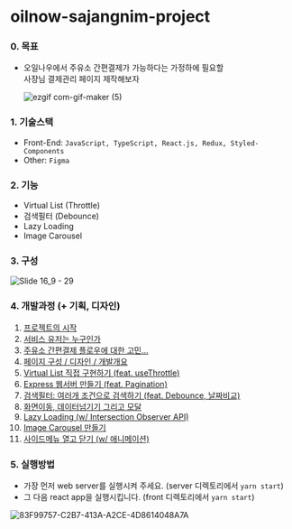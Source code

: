# oilnow-sajangnim-project

### 0. 목표
   - 오일나우에서 주유소 간편결제가 가능하다는 가정하에 필요할 <br/>
     사장님 결제관리 페이지 제작해보자
     
     ![ezgif com-gif-maker (5)](https://user-images.githubusercontent.com/85290084/147054295-c666867b-ad0a-47ca-a459-e01f271c42ec.gif)
	
### 1. 기술스택
   - Front-End: `JavaScript, TypeScript, React.js, Redux, Styled-Components`
   - Other: `Figma`

### 2. 기능
   - Virtual List (Throttle)
   - 검색필터 (Debounce)
   - Lazy Loading
   - Image Carousel

### 3. 구성
   ![Slide 16_9 - 29](https://user-images.githubusercontent.com/85290084/147054024-dc283919-98ae-4971-9b2a-4c9aa4a9ea98.png)

### 4. 개발과정 (+ 기획, 디자인)
   1. [프로젝트의 시작](https://velog.io/@parfaite73/1.-%ED%86%A0%EC%9D%B4-%ED%94%84%EB%A1%9C%EC%A0%9D%ED%8A%B8%EB%A5%BC-%ED%95%B4%EB%B3%B4%EC%9E%90)
   2. [서비스 유저는 누구인가](https://velog.io/@parfaite73/2.-%ED%83%80%EA%B9%83-%EB%B6%84%EC%84%9D-%EC%A3%BC%EC%9C%A0%EC%86%8C-%EA%B0%84%ED%8E%B8%EA%B2%B0%EC%A0%9C%EC%97%90-%EB%8C%80%ED%95%9C-%EA%B3%A0%EB%AF%BC)
   3. [주유소 간편결제 플로우에 대한 고민...](https://velog.io/@parfaite73/Project1-3-%EC%A3%BC%EC%9C%A0%EC%86%8C-%EA%B0%84%ED%8E%B8%EA%B2%B0%EC%A0%9C-%ED%94%8C%EB%A1%9C%EC%9A%B0%EC%97%90-%EB%8C%80%ED%95%9C-%EA%B3%A0%EB%AF%BC)
   4. [페이지 구성 / 디자인 / 개발개요](https://velog.io/@parfaite73/Project1-4-%ED%8E%98%EC%9D%B4%EC%A7%80-%EA%B5%AC%EC%84%B1-%EB%B0%8F-%EB%94%94%EC%9E%90%EC%9D%B8)
   5. [Virtual List 직접 구현하기 (feat. useThrottle)](https://velog.io/@parfaite73/Project1-5-Virtual-ListThrottle-feat.Express-%EC%84%9C%EB%B2%84)
   6. [Express 웹서버 만들기 (feat. Pagination)](https://velog.io/@parfaite73/Project1-6-Express-%EC%84%9C%EB%B2%84-%EB%A7%8C%EB%93%A4%EA%B8%B0)
   7. [검색필터: 여러개 조건으로 검색하기 (feat. Debounce, 날짜비교)](https://velog.io/@parfaite73/Project1-7-%EA%B2%80%EC%83%89%ED%95%84%ED%84%B0-%EC%97%AC%EB%9F%AC%EA%B0%9C-%EC%A1%B0%EA%B1%B4%EC%9C%BC%EB%A1%9C-%EA%B2%80%EC%83%89%ED%95%98%EA%B8%B0-feat.-react-datepicker-Debounce)
   8. [화면이동, 데이터넘기기 그리고 모달](https://velog.io/@parfaite73/Project1-8-%ED%99%94%EB%A9%B4%EC%9D%B4%EB%8F%99-%EB%8D%B0%EC%9D%B4%ED%84%B0%EB%84%98%EA%B8%B0%EA%B8%B0-%EA%B7%B8%EB%A6%AC%EA%B3%A0-%EB%AA%A8%EB%8B%AC)
   9. [Lazy Loading (w/ Intersection Observer API)](https://velog.io/@parfaite73/Project1-9-%EB%A0%88%EC%9D%B4%EC%A7%80%EB%A1%9C%EB%94%A9)
   10. [Image Carousel 만들기](https://velog.io/@parfaite73/Project1-10-Image-Carousel-%EB%A7%8C%EB%93%A4%EA%B8%B0)
   11. [사이드메뉴 열고 닫기 (w/ 애니메이션)](https://velog.io/@parfaite73/Project1-11-%EC%82%AC%EC%9D%B4%EB%93%9C%EB%A9%94%EB%89%B4-%EC%97%B4%EA%B3%A0-%EB%8B%AB%EA%B8%B0-w-%EC%95%A0%EB%8B%88%EB%A9%94%EC%9D%B4%EC%85%98)

### 5. 실행방법
   - 가장 먼저 web server를 실행시켜 주세요. (server 디렉토리에서 `yarn start`)
   - 그 다음 react app을 실행시킵니다. (front 디렉토리에서 `yarn start`)
   
![83F99757-C2B7-413A-A2CE-4D8614048A7A](https://user-images.githubusercontent.com/85290084/147055132-a9d0589c-d07b-4c05-8c18-7248a3c00b3e.jpg)
